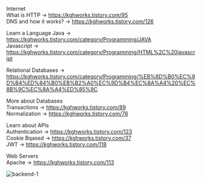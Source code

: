 
Internet  
What is HTTP -> https://kghworks.tistory.com/95  
DNS and how it works? -> https://kghworks.tistory.com/126  
  
Learn a Language
Java -> https://kghworks.tistory.com/category/Programming/JAVA  
Javascript -> https://kghworks.tistory.com/category/Programming/HTML%2C%20javascript

Relational Databases -> https://kghworks.tistory.com/category/Programming/%EB%8D%B0%EC%9D%B4%ED%84%B0%EB%B2%A0%EC%9D%B4%EC%8A%A4%20%EC%8B%9C%EC%8A%A4%ED%85%9C  

More about Databases  
Transactions -> https://kghworks.tistory.com/89  
Normalization -> https://kghworks.tistory.com/76  

Learn about APIs  
Authentication -> https://kghworks.tistory.com/123  
Cookie Bqased -> https://kghworks.tistory.com/37  
JWT -> https://kghworks.tistory.com/118  
  
Web Servers  
Apache -> https://kghworks.tistory.com/113  
  
  
![backend-1](https://user-images.githubusercontent.com/53042858/228156594-5d49f42f-0c1e-4aff-95d8-1e73e56c1299.png)


